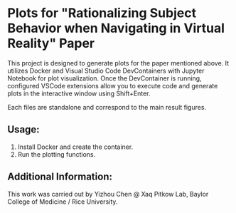 # Plots for "Rationalizing Subject Behavior when Navigating in Virtual Reality" Paper

This project is designed to generate plots for the paper mentioned above. It utilizes Docker and Visual Studio Code DevContainers with Jupyter Notebook for plot visualization. Once the DevContainer is running, configured VSCode extensions allow you to execute code and generate plots in the interactive window using Shift+Enter.

Each files are standalone and correspond to the main result figures.

## Usage:

1. Install Docker and create the container.
2. Run the plotting functions.

## Additional Information:

This work was carried out by Yizhou Chen @ Xaq Pitkow Lab, Baylor College of Medicine / Rice University.
